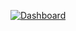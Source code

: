 
[![Dashboard](http://img.youtube.com/vi/mJcx6-VOzKs/0.jpg)](http://www.youtube.com/watch?v=mJcx6-VOzKs "Korea Air Pollution")

